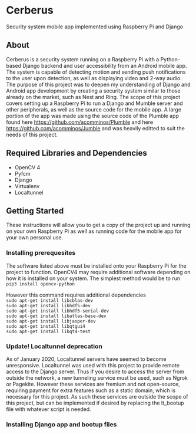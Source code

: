 # Cerberus
Security system mobile app implemented using Raspberry Pi and Django

## About
Cerberus is a security system running on a Raspberry Pi with a Python-based Django backend and user accessibility from an Android mobile app. The system is capable of detecting motion and sending push notifications to the user upon detection, as well as displaying video and 2-way audio. The purpose of this project was to deepen my understanding of Django and Android app development by creating a security system similar to those already on the market, such as Nest and Ring. The scope of this project covers setting up a Raspberry Pi to run a Django and Mumble server and other peripherals, as well as the source code for the mobile app. A large portion of the app was made using the source code of the Plumble app found here https://github.com/acomminos/Plumble and here https://github.com/acomminos/Jumble and was heavily editted to suit the needs of this project. 

## Required Libraries and Dependencies
- OpenCV 4
- Pyfcm
- Django
- Virtualenv
- Localtunnel

## Getting Started
These instructions will allow you to get a copy of the project up and running on your own Raspberry Pi as well as running code for the mobile app for your own personal use.

### Installing prerequesites
The software listed above must be installed onto your Raspberry Pi for the project to function. OpenCV4 may require additional software depending on how it is installed on your system. The simplest method would be to run  
`pip3 install opencv-python`

However this command requires additional dependencies   
`sudo apt-get install libcblas-dev`  
`sudo apt-get install libhdf5-dev`  
`sudo apt-get install libhdf5-serial-dev`  
`sudo apt-get install libatlas-base-dev`  
`sudo apt-get install libjasper-dev`   
`sudo apt-get install libqtgui4`  
`sudo apt-get install libqt4-test`  

### **Update!** Localtunnel deprecation
As of January 2020, Localtunnel servers have seemed to become unresponsive. Localtunnel was used with this project to provide remote access to the Django server. Thus if you desire to access the server from outside the network, a new tunneling service must be used, such as Ngrok or Pagekite. However these services are fremium and not open-source, requiring payment for extra features such as a static domain, which is necessary for this project. As such these services are outside the scope of this project, but can be implemented if desired by replacing the lt_bootup file with whatever script is needed.

### Installing Django app and bootup files

